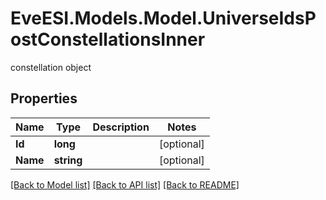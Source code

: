 # EveESI.Models.Model.UniverseIdsPostConstellationsInner
constellation object

## Properties

Name | Type | Description | Notes
------------ | ------------- | ------------- | -------------
**Id** | **long** |  | [optional] 
**Name** | **string** |  | [optional] 

[[Back to Model list]](../README.md#documentation-for-models) [[Back to API list]](../README.md#documentation-for-api-endpoints) [[Back to README]](../README.md)

